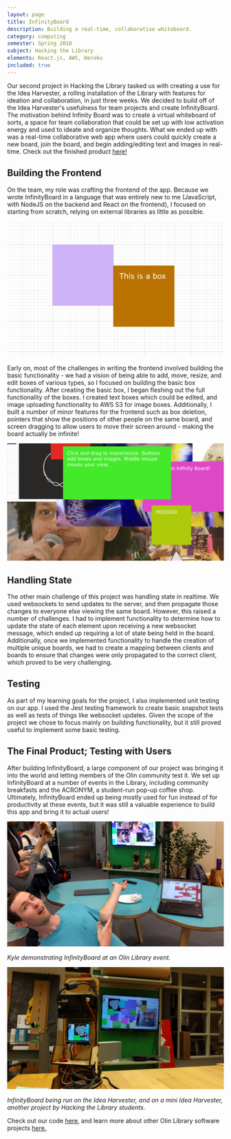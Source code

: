 ```yaml
---
layout: page
title: InfinityBoard
description: Building a real-time, collaborative whiteboard.
category: computing
semester: Spring 2018
subject: Hacking the Library
elements: React.js, AWS, Heroku
included: true
---
```


Our second project in Hacking the Library tasked us with creating a use for the Idea Harvester, a rolling installation of the Library with features for ideation and collaboration, in just three weeks. We decided to build off of the Idea Harvester's usefulness for team projects and create InfinityBoard. The motivation behind Infinity Board was to create a virtual whiteboard of sorts, a space for team collaboration that could be set up with low activation energy and used to ideate and organize thoughts. What we ended up with was a real-time collaborative web app where users could quickly create a new board, join the board, and begin adding/editing text and images in real-time. Check out the finished product [here!](http://infinityboard.olin.build)

## Building the Frontend

On the team, my role was crafting the frontend of the app. Because we wrote InfinityBoard in a language that was entirely new to me (JavaScript, with NodeJS on the backend and React on the frontend), I focused on starting from scratch, relying on external libraries as little as possible.

![](images/board1.png)


Early on, most of the challenges in writing the frontend involved building the basic functionality - we had a vision of being able to add, move, resize, and edit boxes of various types, so I focused on building the basic box functionality. After creating the basic box, I began fleshing out the full functionality of the boxes. I created text boxes which could be edited, and image uploading functionality to AWS S3 for image boxes. Additionally, I built a number of minor features for the frontend such as box deletion, pointers that show the positions of other people on the same board, and screen dragging to allow users to move their screen around - making the board actually be infinite!

![](images/board_final.png)


## Handling State

The other main challenge of this project was handling state in realtime. We used websockets to send updates to the server, and then propagate those changes to everyone else viewing the same board. However, this raised a number of challenges. I had to implement functionality to determine how to update the state of each element upon receiving a new websocket message, which ended up requiring a lot of state being held in the board. Additionally, once we implemented functionality to handle the creation of multiple unique boards, we had to create a mapping between clients and boards to ensure that changes were only propagated to the correct client, which proved to be very challenging.

## Testing

As part of my learning goals for the project, I also implemented unit testing on our app. I used the Jest testing framework to create basic snapshot tests as well as tests of things like websocket updates. Given the scope of the project we chose to focus mainly on building functionality, but it still proved useful to implement some basic testing.

## The Final Product; Testing with Users

After building InfinityBoard, a large component of our project was bringing it into the world and letting members of the Olin community test it. We set up InfinityBoard at a number of events in the Library, including community breakfasts and the ACRONYM, a student-run pop-up coffee shop. Ultimately, InfinityBoard ended up being mostly used for fun instead of for productivity at these events, but it was still a valuable experience to build this app and bring it to actual users!

![](images/board_demo.jpg)

*Kyle demonstrating InfinityBoard at an Olin Library event.*

![](images/board_baby.jpg)

*InfinityBoard being run on the Idea Harvester, and on a mini Idea Harvester, another project by Hacking the Library students.*

Check out our code [here](https://github.com/olinlibrary/infinity-board), and learn more about other Olin Library software projects [here.](https://olin.build/)
